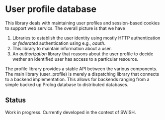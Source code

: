 # User profile database

This library deals with  maintaining   user  profiles  and session-based
cookies to support web servics.  The overall picture is that we have

  1. Libraries to establish the user identity using mostly HTTP
     authentication or _federated_ authentication using e.g., *oauth*.
  2. This library to maintain information about a user.
  3. An _authorization_ library that reasons about the user profile
     to decide wether an identified user has access to a particular
     resource.

The  profile  library  provides  a  stable    API  between  the  various
components. The main library  (user_profile)   is  merely  a dispatching
library that connects to  a  backend   implementation.  This  allows for
backends ranging from a simple backed  up Prolog database to distributed
databases.

## Status

Work in progress.  Currently developed in the context of SWISH.
